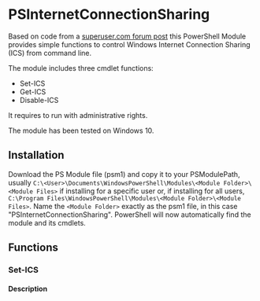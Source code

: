 # PSInternetConnectionSharing
Based on code from a [superuser.com forum post](https://superuser.com/questions/470319/how-to-enable-internet-connection-sharing-using-command-line/649183) this PowerShell Module provides simple functions to control Windows Internet Connection Sharing (ICS) from command line.

The module includes three cmdlet functions:
* Set-ICS
* Get-ICS
* Disable-ICS 

It requires to run with administrative rights.

The module has been tested on Windows 10.

## Installation

Download the PS Module file (psm1) and copy it to your PSModulePath, usually `C:\<User>\Documents\WindowsPowerShell\Modules\<Module Folder>\<Module Files>` if installing for a specific user or, if installing for all users, `C:\Program Files\WindowsPowerShell\Modules\<Module Folder>\<Module Files>`. Name the `<Module Folder>` exactly as the psm1 file, in this case "PSInternetConnectionSharing". PowerShell will now automatically find the module and its cmdlets.
  
## Functions
 
### Set-ICS
#### Description

